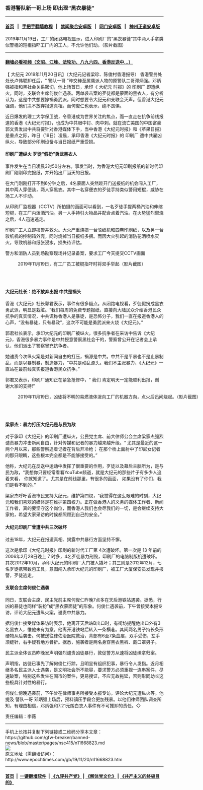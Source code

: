 ### 香港警队新一哥上场 即出现“黑衣暴徒”
------------------------

#### [首页](https://github.com/gfw-breaker/banned-news/blob/master/README.md) &nbsp;&nbsp;|&nbsp;&nbsp; [手把手翻墙教程](https://github.com/gfw-breaker/guides/wiki) &nbsp;&nbsp;|&nbsp;&nbsp; [禁闻聚合安卓版](https://github.com/gfw-breaker/bn-android) &nbsp;&nbsp;|&nbsp;&nbsp; [网门安卓版](https://github.com/oGate2/oGate) &nbsp;&nbsp;|&nbsp;&nbsp; [神州正道安卓版](https://github.com/SzzdOgate/update) 



<div><img alt="" class="aligncenter wp-post-image" src="http://i.epochtimes.com/assets/uploads/2019/11/a3-1@1200x1200-600x316.jpg"/>
<div class="red16 caption">
 2019年11月19日，工厂的闭路电视显示，进入印刷厂的“黑衣暴徒”其中两人手拿类似警棍的短棍指吓工厂内的工人，不允许他们动。（影片截图）
</div>
</div><hr/>

#### [翻墙必看视频（文昭、江峰、法轮功、八九六四、香港反送中...）](https://github.com/gfw-breaker/banned-news/blob/master/pages/links.md)

<div><p>
 【
 <ok href="http://www.epochtimes.com/gb/tag/%E5%A4%A7%E7%BA%AA%E5%85%83.html">
  大纪元
 </ok>
 2019年11月20日讯】（大纪元记者梁珍、陈俊村香港报导）
 <ok href="http://www.epochtimes.com/gb/tag/%E9%A6%99%E6%B8%AF%E8%AD%A6%E5%8A%A1%E5%A4%84.html">
  香港警务处
 </ok>
 处长卢伟聪卸任后，“
 <ok href="http://www.epochtimes.com/gb/tag/%E8%AD%A6%E9%98%9F%E4%B8%80%E5%93%A5.html">
  警队一哥
 </ok>
 ”昨交棒至属鹰派人物的原警队二哥邓炳强。邓炳强被指和黑社会关系密切，他上场首日，承印《
 <ok href="http://www.epochtimes.com/gb/tag/%E5%A4%A7%E7%BA%AA%E5%85%83.html">
  大纪元
 </ok>
 时报》的
 <ok href="http://www.epochtimes.com/gb/tag/%E5%8D%B0%E5%88%B7%E5%8E%82.html">
  印刷厂
 </ok>
 即遭纵火，同时，支联会主席何俊仁遇袭。两单袭击案的歹徒都是蒙面的黑衣人，有分析认为，这是中共想要嫁祸勇武派，同时想要令大纪元和支联会灭声。但香港大纪元强调，他们决不放弃报道真相。而何俊仁也表示，绝不畏惧。
</p>
<p>
 近日爆发的理工大学保卫战，令香港成为世界关注的焦点，而一直走在抗争前线报道的香港《大纪元时报》，也成为中共眼中钉、肉中刺。就在流亡美国的中国富豪郭文贵发出中共将要针对香港媒体下手，当中香港《大纪元时报》和《苹果日报》是重点之际，昨日（19日）凌晨，承印香港《大纪元时报》的
 <ok href="http://www.epochtimes.com/gb/tag/%E5%8D%B0%E5%88%B7%E5%8E%82.html">
  印刷厂
 </ok>
 遭中共雇凶纵火，导致部分印刷设备与当日报纸严重受损。
</p>
<h4>
 印刷厂遭纵火 歹徒“假扮”勇武黑衣人
</h4>
<p>
 事件发生在当日凌晨3时50分左右。事发当时，为香港大纪元印刷报纸的新时代印刷厂刚刚印完报纸，并开始出厂当天的日报。
</p>
<p>
 在大门刚刚打开不到6分钟之后，4名蒙面人突然趁开门送报纸的机会闯入工厂，其中两人穿便装，两人穿黑衣。其中一名穿便衣的歹徒手持类似警用短棍，威胁在场工人不许动。
</p>
<p>
 从印刷厂监视器（CCTV）所拍摄的画面可以看到，一名歹徒手提两桶汽油和伸缩短棍，在工厂内泼洒汽油。另一人手持引火物品并配合点着汽油。在火势猛烈窜烧之后，4人迅速逃走。
</p>
<p>
 印刷厂工人立即报警并救火。大火严重烧损一台驳纸机和四卷印刷纸，以及另一台驳纸机的控制箱外壳，同时烧掉当日报纸多捆。而因大火引起的消防花洒喷水灭火，导致机器和纸张浸水，损失待评估。
</p>
<p>
 警方和消防人员到场勘察现场并记录备案，要求工厂今天提交CCTV画面
</p>
<figure class="wp-caption aligncenter" id="attachment_11668856" style="width: 600px">
 <ok href="http://i.epochtimes.com/assets/uploads/2019/11/a3-12@1200x1200.jpg">
  <img alt="" class="wp-image-11668856 size-large" src="http://i.epochtimes.com/assets/uploads/2019/11/a3-12@1200x1200-600x358.jpg"/>
 </ok>
 <br/><figcaption class="wp-caption-text">
  2019年11月19日，有工厂员工被棍指吓时将双手举起（影片截图）
 </figcaption><br/>
</figure><br/>
<h4>
 大纪元社长：绝不放弃出报 中共是祸头
</h4>
<p>
 香港《大纪元》社长郭君表示，事件有很多疑点。从闭路电视看，歹徒假扮成黑衣勇武派，明显是栽赃。“我们每周的免费专题报纸，直接向大陆民众介绍香港民众抗争的真实情况，中共谎称香港人是暴徒，是恐怖分子，我们一直在报道香港人的心声，“没有暴徒，只有暴政”，这次不可能是勇武派来火烧《大纪元》。”
</p>
<p>
 郭君社长表示，承印大纪元的印刷厂被纵火，很多抗争者在采访中告诉《大纪元》，香港很多暴力事件是中共授意警察黑社会干的，警察曾公开在记者会上承认，他们派出了警察冒充抗争者。
</p>
<p>
 她谴责今次纵火案是对新闻自由的打压，祸源是中共。中共不是平暴也不是止暴制乱，而是以暴制暴，制造暴力，“中共是动乱源头。我们不主张暴力，《大纪元》一直站在最前线真实报道香港民众抗争。”
</p>
<p>
 郭君又表示，印刷厂通知正在紧急抢修中，“ 我们 肯定明天一定能顺利出报，谢谢大家的支持!”
</p>
<figure class="wp-caption aligncenter" id="attachment_11668858" style="width: 600px">
 <ok href="http://i.epochtimes.com/assets/uploads/2019/11/a3-11@1200x1200.jpg">
  <img alt="" class="wp-image-11668858 size-large" src="http://i.epochtimes.com/assets/uploads/2019/11/a3-11@1200x1200-600x362.jpg"/>
 </ok>
 <br/><figcaption class="wp-caption-text">
  2019年11月19日，凶徒将不明的易燃液体泼向工厂的机器方向，点火后迅间烧起。（影片截图）
 </figcaption><br/>
</figure><br/>
<h4>
 梁家杰：暴力打压大纪元是与民为敌
</h4>
<p>
 对于承印《大纪元》的印刷厂遭纵火，公民党主席、前大律师公会主席梁家杰强烈谴责暴力冲击新闻自由，针对传媒和记者的暴力越来越升级。“ 尤其是最近的这一两个月以来，那些警察追着记者在背后开冷枪； 在那个桥上面射中了印尼女记者的那只眼睛，这些根本完全都是不能够接受的。”
</p>
<p>
 他称，大纪元在反送中运动中发挥了很重要的作用，歹徒以及幕后主脑所为，是与民为敌，“我想你只要经常看看YouTube频道，就是大纪元的那些片子有多少人追着来看， 你就知道了。尤其是在前线那里，有很多的画面， 如果没有了你们，我们是看不到的。”
</p>
<p>
 梁家杰呼吁香港市民支持大纪元，维护第四权，“我觉得在这么艰难的时刻，大纪元和我们喜欢的媒体是在维护第四权力。正在做香港人的义务的媒体工作者、新闻工作者，真的要坚守这个岗位，而香港人我们也会尽我们的一切，是会继续支持大家的，希望大家采访的时候都照顾到自己的安全。”
</p>
<h4>
 大纪元印刷厂曾遭中共三次破坏
</h4>
<p>
 过去18年，大纪元在报道真相、揭露中共暴行方面坚持不懈。
</p>
<p>
 这次是承印《大纪元时报》印刷的新时代工厂第 4次遭破坏。第一次是 13 年前的2006年2月28日晚上 7 时多，4名歹徒暴力刑毁，印刷厂的电脑制版机遭破坏。其次2012年10月，承印大纪元的印刷厂大门被人撬坏；其三则是2012年12月，七名歹徒携带数包工具，意图闯入承印大纪元的印刷厂，被工厂大厦保安员发现并报警，歹徒逃走。
</p>
<h4>
 支联会主席何俊仁遇袭
</h4>
<p>
 同日，支联会主席、民主党前主席何俊仁昨晚7点多在天后港铁站遇袭。据悉，行凶的暴徒也同样“装扮”成“黑衣蒙面徒”的形象。何俊仁遇袭前，下午曾接受本报专访，评论大纪元遭纵火案，谴责中共暴力。
</p>
<p>
 据何俊仁接受媒体采访时表示，他离开天后站B出口时，有街坊提醒他出口外有3名黑衣人，惟他未有为意。他离开港铁站后转入一条横巷。其间两名男子持长条形硬物从后袭击。何被送往律佐治医院救治，背部有6至7条血痕，双手受伤，左手须缝针，右手疑有地方骨折。据悉，施袭者是两名身穿黑衣黑裤、戴口罩男子。
</p>
<p>
 民主派全体议员昨晚发声明强烈谴责凶徒暴行，敦促警方从速将凶徒缉拿归案。
</p>
<p>
 声明指，凶徒已事先了解何俊仁行踪，且明显有组织犯事，暴行令人发指。近月相继多名民主派人士遇袭，是文明社会所不能容，要求警方必须重视一连串案件，尽速破案，特别这些发生在闹市的案件，更易搜证，不应无故拖延，否则形同助长这些极具针对性的暴行。
</p>
<p>
 何俊仁傍晚遇袭前，下午曾在律师事务所接受本报专访，评论大纪元遭纵火等。他提及
 <ok href="http://www.epochtimes.com/gb/tag/%E8%AD%A6%E9%98%9F%E4%B8%80%E5%93%A5.html">
  警队一哥
 </ok>
 邓炳强上场后，预料镇压手段会更加残暴。以他们律师团队调查所知，有理由相信，邓炳强和7.21元朗白衣人事件有不可推卸的责任。◇
</p>
<p>
 责任编辑：李薇
</p>
</div>
<hr/>
手机上长按并复制下列链接或二维码分享本文章：<br/>
https://github.com/gfw-breaker/banned-news/blob/master/pages/nsc415/n11668823.md <br/>
<a href='https://github.com/gfw-breaker/banned-news/blob/master/pages/nsc415/n11668823.md'><img src='https://github.com/gfw-breaker/banned-news/blob/master/pages/nsc415/n11668823.md.png'/></a> <br/>
原文地址（需翻墙访问）：http://www.epochtimes.com/gb/19/11/20/n11668823.htm


------------------------
#### [首页](https://github.com/gfw-breaker/banned-news/blob/master/README.md) &nbsp;|&nbsp; [一键翻墙软件](https://github.com/gfw-breaker/nogfw/blob/master/README.md) &nbsp;| [《九评共产党》](https://github.com/gfw-breaker/9ping.md/blob/master/README.md#九评之一评共产党是什么) | [《解体党文化》](https://github.com/gfw-breaker/jtdwh.md/blob/master/README.md) | [《共产主义的终极目的》](https://github.com/gfw-breaker/gczydzjmd.md/blob/master/README.md)


<img src='http://gfw-breaker.win/banned-news/pages/nsc415/n11668823.md' width='0px' height='0px'/>